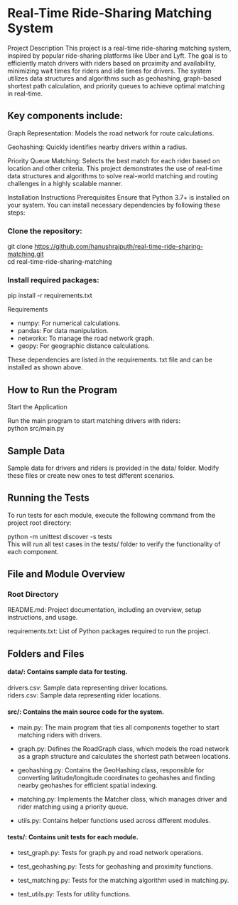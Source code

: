 # Real-Time Ride-Sharing Matching System
Project Description
This project is a real-time ride-sharing matching system, inspired by popular ride-sharing platforms like Uber and Lyft. The goal is to efficiently match drivers with riders based on proximity and availability, minimizing wait times for riders and idle times for drivers. The system utilizes data structures and algorithms such as geohashing, graph-based shortest path calculation, and priority queues to achieve optimal matching in real-time.

## Key components include:

Graph Representation: Models the road network for route calculations.


Geohashing: Quickly identifies nearby drivers within a radius.

Priority Queue Matching: Selects the best match for each rider based on location and other criteria.
This project demonstrates the use of real-time data structures and algorithms to solve real-world matching and routing challenges in a highly scalable manner.

Installation Instructions
Prerequisites
Ensure that Python 3.7+ is installed on your system. You can install necessary dependencies by following these steps:

### Clone the repository:


git clone https://github.com/hanushrajputh/real-time-ride-sharing-matching.git  
cd real-time-ride-sharing-matching  

### Install required packages:


pip install -r requirements.txt 

Requirements

* numpy: For numerical calculations.  
* pandas: For data manipulation.  
* networkx: To manage the road network graph.  
* geopy: For geographic distance calculations.  

These dependencies are listed in the requirements.  txt file and can be installed as shown above.

## How to Run the Program
Start the Application

Run the main program to start matching drivers with riders:  
python src/main.py  

## Sample Data

Sample data for drivers and riders is provided in the data/ folder. Modify these files or create new ones to test different scenarios.


## Running the Tests
To run tests for each module, execute the following command from the project root directory:  

python -m unittest discover -s tests  
This will run all test cases in the tests/ folder to verify the functionality of each component.

## File and Module Overview  

### Root Directory  

README.md: Project documentation, including an overview, setup instructions, and usage.  

requirements.txt: List of Python packages required to run the project.  

## Folders and Files  
#### data/: Contains sample data for testing.  

drivers.csv: Sample data representing driver locations.  
riders.csv: Sample data representing rider locations.  
#### src/: Contains the main source code for the system.

* main.py: The main program that ties all components together to start matching riders with drivers.  

* graph.py: Defines the RoadGraph class, which models the road network as a graph structure and calculates the shortest path between locations.  

* geohashing.py: Contains the GeoHashing class, responsible for converting latitude/longitude coordinates to geohashes and finding nearby geohashes for efficient spatial indexing.  

* matching.py: Implements the Matcher class, which manages driver and rider matching using a priority queue.  

* utils.py: Contains helper functions used across different modules.  

#### tests/: Contains unit tests for each module.

* test_graph.py: Tests for graph.py and road network operations.  

* test_geohashing.py: Tests for geohashing and proximity functions.  

* test_matching.py: Tests for the matching algorithm used in matching.py.

* test_utils.py: Tests for utility functions.
